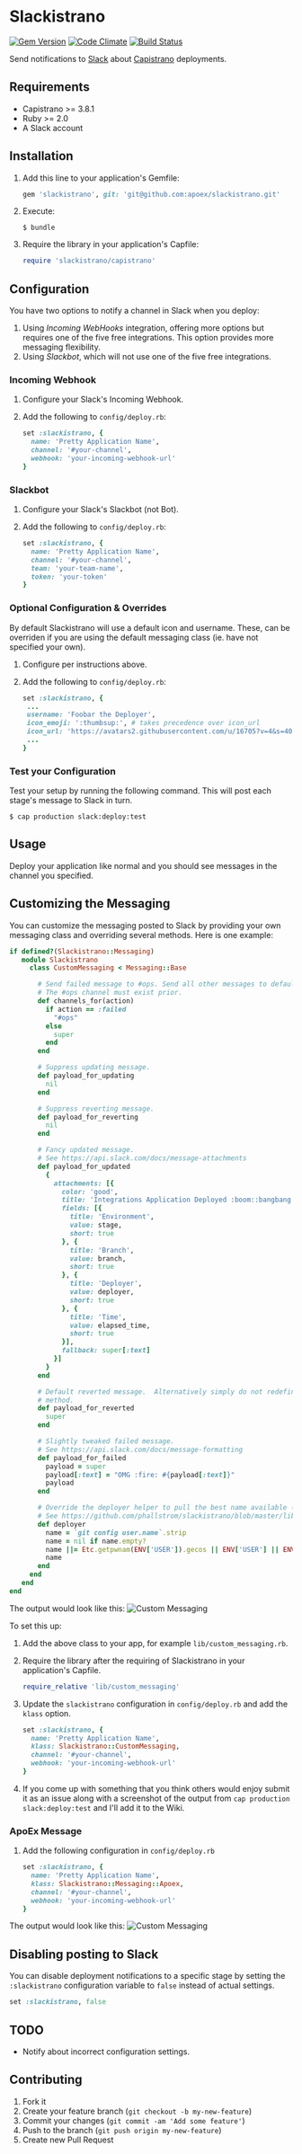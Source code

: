 # Slackistrano

[![Gem Version](https://badge.fury.io/rb/slackistrano.png)](http://badge.fury.io/rb/slackistrano)
[![Code Climate](https://codeclimate.com/github/phallstrom/slackistrano.png)](https://codeclimate.com/github/phallstrom/slackistrano)
[![Build Status](https://travis-ci.org/phallstrom/slackistrano.png?branch=master)](https://travis-ci.org/phallstrom/slackistrano)

Send notifications to [Slack](https://slack.com) about [Capistrano](http://www.capistranorb.com) deployments.

## Requirements

- Capistrano >= 3.8.1
- Ruby >= 2.0
- A Slack account

## Installation

1. Add this line to your application's Gemfile:

   ```ruby
   gem 'slackistrano', git: 'git@github.com:apoex/slackistrano.git'
   ```

2. Execute:

   ```
   $ bundle
   ```

3. Require the library in your application's Capfile:

   ```ruby
   require 'slackistrano/capistrano'
   ```

## Configuration

You have two options to notify a channel in Slack when you deploy:

1. Using *Incoming WebHooks* integration, offering more options but requires
   one of the five free integrations. This option provides more messaging
   flexibility.
2. Using *Slackbot*, which will not use one of the five free integrations.

### Incoming Webhook

1. Configure your Slack's Incoming Webhook.
2. Add the following to `config/deploy.rb`:

   ```ruby
   set :slackistrano, {
     name: 'Pretty Application Name',
     channel: '#your-channel',
     webhook: 'your-incoming-webhook-url'
   }
   ```

### Slackbot

1. Configure your Slack's Slackbot (not Bot).
2. Add the following to `config/deploy.rb`:

   ```ruby
   set :slackistrano, {
     name: 'Pretty Application Name',
     channel: '#your-channel',
     team: 'your-team-name',
     token: 'your-token'
   }
   ```

### Optional Configuration & Overrides

By default Slackistrano will use a default icon and username. These, can be
overriden if you are using the default messaging class (ie. have not specified
your own).

1. Configure per instructions above.
2. Add the following to `config/deploy.rb`:

   ```ruby
   set :slackistrano, {
    ...
    username: 'Foobar the Deployer',
    icon_emoji: ':thumbsup:', # takes precedence over icon_url
    icon_url: 'https://avatars2.githubusercontent.com/u/16705?v=4&s=40',
    ...
   }
   ```


### Test your Configuration

Test your setup by running the following command. This will post each stage's
message to Slack in turn.

```
$ cap production slack:deploy:test
```

## Usage

Deploy your application like normal and you should see messages in the channel
you specified.

## Customizing the Messaging

You can customize the messaging posted to Slack by providing your own messaging
class and overriding several methods. Here is one example:

```ruby
if defined?(Slackistrano::Messaging)
   module Slackistrano
     class CustomMessaging < Messaging::Base

       # Send failed message to #ops. Send all other messages to default channels.
       # The #ops channel must exist prior.
       def channels_for(action)
         if action == :failed
           "#ops"
         else
           super
         end
       end

       # Suppress updating message.
       def payload_for_updating
         nil
       end

       # Suppress reverting message.
       def payload_for_reverting
         nil
       end

       # Fancy updated message.
       # See https://api.slack.com/docs/message-attachments
       def payload_for_updated
         {
           attachments: [{
             color: 'good',
             title: 'Integrations Application Deployed :boom::bangbang:',
             fields: [{
               title: 'Environment',
               value: stage,
               short: true
             }, {
               title: 'Branch',
               value: branch,
               short: true
             }, {
               title: 'Deployer',
               value: deployer,
               short: true
             }, {
               title: 'Time',
               value: elapsed_time,
               short: true
             }],
             fallback: super[:text]
           }]
         }
       end

       # Default reverted message.  Alternatively simply do not redefine this
       # method.
       def payload_for_reverted
         super
       end

       # Slightly tweaked failed message.
       # See https://api.slack.com/docs/message-formatting
       def payload_for_failed
         payload = super
         payload[:text] = "OMG :fire: #{payload[:text]}"
         payload
       end

       # Override the deployer helper to pull the best name available (git, password file, env vars).
       # See https://github.com/phallstrom/slackistrano/blob/master/lib/slackistrano/messaging/helpers.rb
       def deployer
         name = `git config user.name`.strip
         name = nil if name.empty?
         name ||= Etc.getpwnam(ENV['USER']).gecos || ENV['USER'] || ENV['USERNAME']
         name
       end
     end
   end
end
```

The output would look like this:
![Custom Messaging](https://raw.githubusercontent.com/phallstrom/slackistrano/overhaul/images/custom_messaging.jpg)

To set this up:

1. Add the above class to your app, for example `lib/custom_messaging.rb`.

2. Require the library after the requiring of Slackistrano in your application's Capfile.

   ```ruby
   require_relative 'lib/custom_messaging'
   ```

3. Update the `slackistrano` configuration in `config/deploy.rb` and add the `klass` option.

   ```ruby
   set :slackistrano, {
     name: 'Pretty Application Name',
     klass: Slackistrano::CustomMessaging,
     channel: '#your-channel',
     webhook: 'your-incoming-webhook-url'
   }
   ```

4. If you come up with something that you think others would enjoy submit it as
   an issue along with a screenshot of the output from `cap production
   slack:deploy:test` and I'll add it to the Wiki.

### ApoEx Message

1. Add the following configuration in `config/deploy.rb`

   ```ruby
   set :slackistrano, {
     name: 'Pretty Application Name',
     klass: Slackistrano::Messaging::Apoex,
     channel: '#your-channel',
     webhook: 'your-incoming-webhook-url'
   }
   ```
The output would look like this:
![Custom Messaging](https://raw.githubusercontent.com/apoex/slackistrano/apoex/images/apoex_messaging.jpg)

## Disabling posting to Slack

You can disable deployment notifications to a specific stage by setting the `:slackistrano`
configuration variable to `false` instead of actual settings.

```ruby
set :slackistrano, false
```

## TODO

- Notify about incorrect configuration settings.

## Contributing

1. Fork it
2. Create your feature branch (`git checkout -b my-new-feature`)
3. Commit your changes (`git commit -am 'Add some feature'`)
4. Push to the branch (`git push origin my-new-feature`)
5. Create new Pull Request
